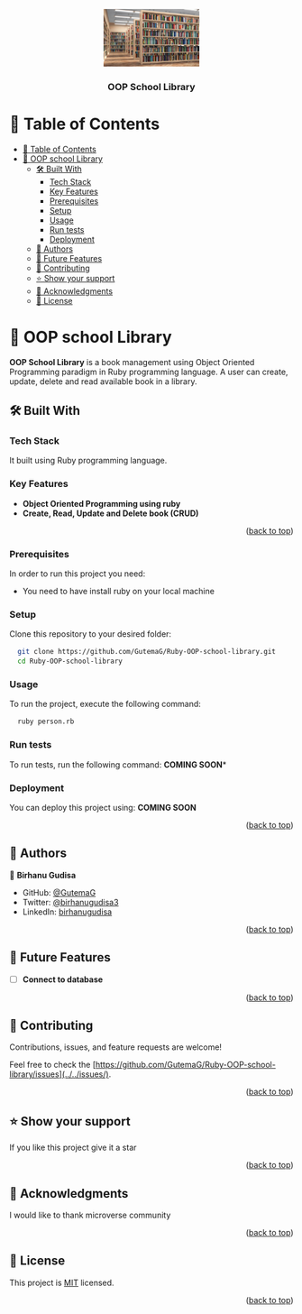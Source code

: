 <a name="readme-top"></a>


<div align="center">
  <!-- You are encouraged to replace this logo with your own! Otherwise you can also remove it. -->
  <img src="school-library.jpg" alt="logo" width="170"  height="auto" />
  <br/>

  <h3><b>OOP School Library</b></h3>

</div>

<!-- TABLE OF CONTENTS -->

# 📗 Table of Contents

- [📗 Table of Contents](#-table-of-contents)
- [📖 OOP school Library ](#-oop-school-library-)
  - [🛠 Built With ](#-built-with-)
    - [Tech Stack ](#tech-stack-)
    - [Key Features ](#key-features-)
    - [Prerequisites](#prerequisites)
    - [Setup](#setup)
    - [Usage](#usage)
    - [Run tests](#run-tests)
    - [Deployment](#deployment)
  - [👥 Authors ](#-authors-)
  - [🔭 Future Features ](#-future-features-)
  - [🤝 Contributing ](#-contributing-)
  - [⭐️ Show your support ](#️-show-your-support-)
  - [🙏 Acknowledgments ](#-acknowledgments-)
  - [📝 License ](#-license-)

<!-- PROJECT DESCRIPTION -->

# 📖 OOP school Library <a name="about-project"></a>

**OOP School Library** is a book management using Object Oriented Programming paradigm in Ruby programming language. A user can create, update, delete and read available book in a library.

## 🛠 Built With <a name="built-with"></a>

### Tech Stack <a name="tech-stack"></a>
It built using Ruby programming language.
<!-- Features -->

### Key Features <a name="key-features"></a>

- **Object Oriented Programming using ruby**
- **Create, Read, Update and Delete book (CRUD)**

<p align="right">(<a href="#readme-top">back to top</a>)</p>

### Prerequisites

In order to run this project you need:
- You need to have install ruby on your local machine
### Setup

Clone this repository to your desired folder:

```sh
  git clone https://github.com/GutemaG/Ruby-OOP-school-library.git
  cd Ruby-OOP-school-library
```

### Usage

To run the project, execute the following command:


```sh
  ruby person.rb
```

### Run tests

To run tests, run the following command:
**COMING SOON***
<!--
Example command:

```sh
```
--->

### Deployment

You can deploy this project using:
**COMING SOON**
<!--
Example:

```sh

```
 -->

<p align="right">(<a href="#readme-top">back to top</a>)</p>

<!-- AUTHORS -->

## 👥 Authors <a name="authors"></a>

👤 **Birhanu Gudisa**

- GitHub: [@GutemaG](https://github.com/GutemaG)
- Twitter: [@birhanugudisa3](https://twitter.com/birhanugudisa3)
- LinkedIn: [birhanugudisa](https://linkedin.com/in/birhanugudisa)

<p align="right">(<a href="#readme-top">back to top</a>)</p>

<!-- FUTURE FEATURES -->

## 🔭 Future Features <a name="future-features"></a>

- [ ] **Connect to database**
<p align="right">(<a href="#readme-top">back to top</a>)</p>

<!-- CONTRIBUTING -->

## 🤝 Contributing <a name="contributing"></a>

Contributions, issues, and feature requests are welcome!

Feel free to check the [https://github.com/GutemaG/Ruby-OOP-school-library/issues](../../issues/).

<p align="right">(<a href="#readme-top">back to top</a>)</p>

<!-- SUPPORT -->

## ⭐️ Show your support <a name="support"></a>


If you like this project give it a star

<p align="right">(<a href="#readme-top">back to top</a>)</p>

<!-- ACKNOWLEDGEMENTS -->

## 🙏 Acknowledgments <a name="acknowledgements"></a>

I would like to thank microverse community

<p align="right">(<a href="#readme-top">back to top</a>)</p>

<!-- FAQ (optional) -->

## 📝 License <a name="license"></a>

This project is [MIT](./LICENSE) licensed.

<p align="right">(<a href="#readme-top">back to top</a>)</p>
